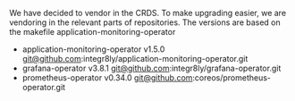 We have decided to vendor in the CRDS.
To make upgrading easier, we are vendoring in the relevant parts of repositories.
The versions are based on the makefile application-monitoring-operator


- application-monitoring-operator  v1.5.0  git@github.com:integr8ly/application-monitoring-operator.git
- grafana-operator                 v3.8.1  git@github.com:integr8ly/grafana-operator.git
- prometheus-operator              v0.34.0 git@github.com:coreos/prometheus-operator.git


